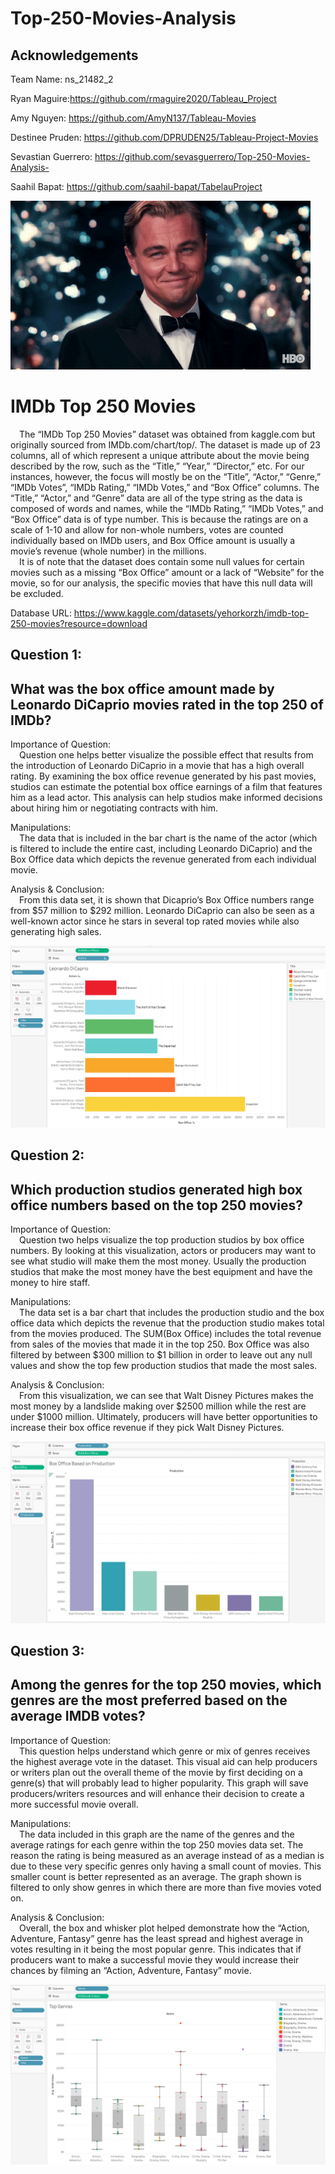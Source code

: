 # Top-250-Movies-Analysis
## Acknowledgements

Team Name: ns_21482_2

				  
				  

				  
Ryan Maguire:https://github.com/rmaguire2020/Tableau_Project 

Amy Nguyen: https://github.com/AmyN137/Tableau-Movies

Destinee Pruden: https://github.com/DPRUDEN25/Tableau-Project-Movies 

Sevastian Guerrero: https://github.com/sevasguerrero/Top-250-Movies-Analysis-

Saahil Bapat:  https://github.com/saahil-bapat/TabelauProject

![](https://github.com/sevasguerrero/Top-250-Movies-Analysis-/blob/430507ada5ef7ae032a87725631be3d72c1c6a56/giphy.gif)

# IMDb Top 250 Movies



&emsp;The “IMDb Top 250 Movies” dataset was obtained from kaggle.com but originally sourced from IMDb.com/chart/top/. The dataset is made up of 23 columns, all of which represent a unique attribute about the movie being described by the row, such as the “Title,” “Year,”  “Director,” etc. For our instances, however, the focus will mostly be on the “Title”, “Actor,” “Genre,” “IMDb Votes”, “IMDb Rating,” “IMDb Votes,” and “Box Office” columns.  The “Title,”  “Actor,” and “Genre” data are all of the type string as the data is composed of words and names, while the “IMDb Rating,” “IMDb Votes,” and “Box Office” data is of type number. This is because the ratings are on a scale of 1-10 and allow for non-whole numbers, votes are counted individually based on IMDb users, and Box Office amount is usually a movie’s revenue (whole number) in the millions.\
&emsp;It is of note that the dataset does contain some null values for certain movies such as a missing “Box Office” amount or a lack of “Website” for the movie, so for our analysis, the specific movies that have this null data will be excluded.

Database URL: https://www.kaggle.com/datasets/yehorkorzh/imdb-top-250-movies?resource=download


## Question 1:
## What was the box office amount made by Leonardo DiCaprio movies rated in the top 250 of IMDb?

Importance of Question:\
&emsp;Question one helps better visualize the possible effect that results from the introduction of Leonardo DiCaprio in a movie that has a high overall rating. By examining the box office revenue generated by his past movies, studios can estimate the potential box office earnings of a film that features him as a lead actor. This analysis can help studios make informed decisions about hiring him or negotiating contracts with him.

Manipulations:\
&emsp;The data that is included in the bar chart is the name of the actor (which is filtered to include the entire cast, including Leonardo DiCaprio) and the Box Office data which depicts the revenue generated from each individual movie. 

Analysis & Conclusion:\
&emsp;From this data set, it is shown that Dicaprio’s Box Office numbers range from $57 million to $292 million. Leonardo DiCaprio can also be seen as a well-known actor since he stars in several top rated movies while also generating high sales.


![alt text](https://github.com/sevasguerrero/Top-250-Movies-Analysis-/blob/7e9efd0f10282bf3306578c7192fce05f6776187/Screen%20Shot%202023-04-27%20at%2011.24.52%20PM.png)

## Question 2:
## Which production studios generated high box office numbers based on the top 250 movies?

Importance of Question:\
&emsp;Question two helps visualize the top production studios by box office numbers. By looking at this visualization, actors or producers may want to see what studio will make them the most money. Usually the production studios that make the most money have the best equipment and have the money to hire staff.  

Manipulations:\
&emsp;The data set is a bar chart that includes the production studio and the box office data which depicts the revenue that the production studio makes total from the movies produced. The SUM(Box Office) includes the total revenue from sales of the movies that made it in the top 250. Box Office was also filtered by between $300 million to $1 billion in order to leave out any null values and show the top few production studios that made the most sales. 

Analysis & Conclusion:\
&emsp;From this visualization, we can see that Walt Disney Pictures makes the most money by a landslide making over $2500 million while the rest are under $1000 million. Ultimately, producers will have better opportunities to increase their box office revenue if they pick Walt Disney Pictures.



![alt text](https://github.com/sevasguerrero/Top-250-Movies-Analysis-/blob/9bcb61c1c9f79993271cb3ac1ba42e2df1f2e700/Screen%20Shot%202023-04-27%20at%2011.25.19%20PM.png)


## Question 3:

## Among the genres for the top 250 movies, which genres are the most preferred based on the average IMDB votes?
Importance of Question:\
&emsp;This question helps understand which genre or mix of genres receives the highest average vote in the dataset. This visual aid can help producers or writers plan out the overall theme of the movie by first deciding on a genre(s) that will probably lead to higher popularity. This graph will save producers/writers resources and will enhance their decision to create a more successful movie overall.
 
Manipulations: \
&emsp;The data included in this graph are the name of the genres and the average ratings for each genre within the top 250 movies data set. The reason the rating is being measured as an average instead of as a median is due to these very specific genres only having a small count of movies. This smaller count is better represented as an average. The graph shown is  filtered to only show genres in which there are more than five movies voted on. 


Analysis & Conclusion:\
&emsp;Overall, the box and whisker plot helped demonstrate how the “Action, Adventure, Fantasy” genre has the least spread and highest average in votes resulting in it being the most popular genre. This indicates that if producers want to make a successful movie they would increase their chances by filming an “Action, Adventure, Fantasy” movie.

![alt text](https://github.com/sevasguerrero/Top-250-Movies-Analysis-/blob/9bcb61c1c9f79993271cb3ac1ba42e2df1f2e700/Screen%20Shot%202023-04-27%20at%2011.25.37%20PM.png)
